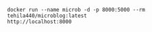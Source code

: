 `docker run --name microb -d -p 8000:5000 --rm tehila440/microblog:latest` <br>
`http://localhost:8000`